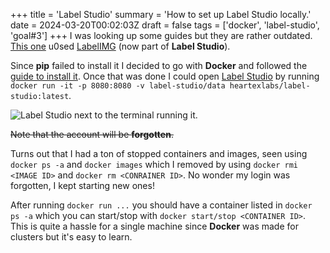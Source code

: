 +++
title = 'Label Studio'
summary = 'How to set up Label Studio locally.'
date = 2024-03-20T00:02:03Z
draft = false
tags = ['docker', 'label-studio', 'goal#3']
+++
I was looking up some guides but they are rather outdated. [This one](https://betterdatascience.com/detect-license-plates-with-yolo/) u0sed [LabelIMG](https://github.com/HumanSignal/labelImg) (now  part of **Label Studio**).

Since **pip** failed to install it I decided to go with **Docker** and followed the [guide to install it](https://docs.docker.com/get-docker/).
Once that was done I could open [Label Studio](https://github.com/HumanSignal/label-studio) by running `docker run -it -p 8080:8080 -v label-studio/data heartexlabs/label-studio:latest`.

![Label Studio next to the terminal running it.](2024-03-20.png)

~~Note that the account will be **forgotten**.~~

Turns out that I had a ton of stopped containers and images, seen using `docker ps -a` and `docker images` which I removed by using `docker rmi <IMAGE ID>` and `docker rm <CONRAINER ID>`. No wonder my login was forgotten, I kept starting new ones!

After running `docker run ...` you should have a container listed in `docker ps -a` which you can start/stop with `docker start/stop <CONTAINER ID>`. This is quite a hassle for a single machine since **Docker** was made for clusters but it's easy to learn.
